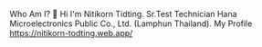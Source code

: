 Who Am I? 👋
Hi I'm Nitikorn Tidting. 
Sr.Test Technician Hana Microelectronics Public Co., Ltd. (Lamphun Thailand). 
My Profile https://nitikorn-todting.web.app/
